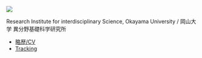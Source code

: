 ![](https://live.staticflickr.com/7917/46611114124_54653d669c_k_d.jpg)

Research Institute for interdisciplinary Science, Okayama University / 岡山大学 異分野基礎科学研究所

* [略歴/CV](略歴_CV)
* [Tracking](Tracking)
